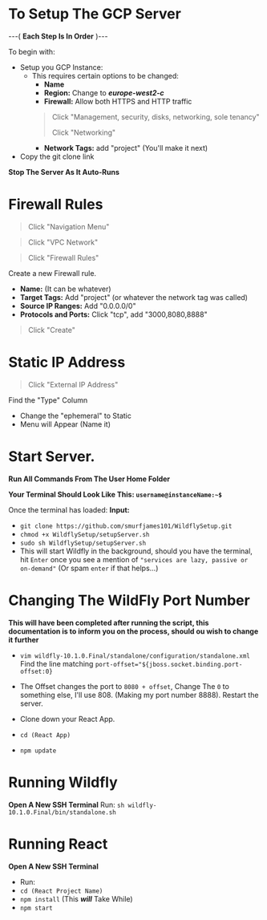 # To Setup The GCP Server
---( **Each Step Is In Order** )---

To begin with:
- Setup you GCP Instance:
	- This requires certain options to be changed:
		- **Name** 
		- **Region:** Change to ***europe-west2-c***
		- **Firewall:** Allow both HTTPS and HTTP traffic 
		> Click "Management, security, disks, networking, sole tenancy"
		>
		> Click "Networking"
		- **Network Tags:** add "project" (You'll make it next)
- Copy the git clone link 

**Stop The Server As It Auto-Runs**

# Firewall Rules
>Click "Navigation Menu"

>Click "VPC Network"

>Click "Firewall Rules"

Create a new Firewall rule.
 - **Name:** (It can be whatever)
 - **Target Tags:** Add "project" (or whatever the network tag was called)
 - **Source IP Ranges:** Add "0.0.0.0/0"
 - **Protocols and Ports:** Click "tcp", add "3000,8080,8888"
>Click "Create"

# Static IP Address 
> Click "External IP Address"

Find the "Type" Column
- Change the "ephemeral" to Static
- Menu will Appear (Name it)

# **Start Server.**
**Run All Commands From The User Home Folder**

**Your Terminal Should Look Like This: `username@instanceName:~$`**

Once the terminal has loaded:
**Input:** 
- `git clone https://github.com/smurfjames101/WildflySetup.git`
- `chmod +x WildflySetup/setupServer.sh`
- `sudo sh WildflySetup/setupServer.sh`
- This will start Wildfly in the background, should you have the terminal, hit `Enter` 
  once you see a mention of `"services are lazy, passive or on-demand"`
  (Or spam `enter` if that helps...)
  
# Changing The WildFly Port Number

**This will have been completed after running the script, this documentation is to inform you on the process, should ou wish to change it further**
- `vim wildfly-10.1.0.Final/standalone/configuration/standalone.xml`
Find the line matching `port-offset="${jboss.socket.binding.port-offset:0}`
- The Offset changes the port to `8080 + offset`,
Change The `0` to something else, I'll use 808. (Making my port number 8888).
Restart the server.


- Clone down your React App.
- `cd (React App)`
- `npm update`

# Running Wildfly
**Open A New SSH Terminal**
Run: `sh wildfly-10.1.0.Final/bin/standalone.sh`
# Running React
**Open A New SSH Terminal**
- Run: 
- `cd (React Project Name)`
- `npm install` (This ***will*** Take While)
- `npm start`
